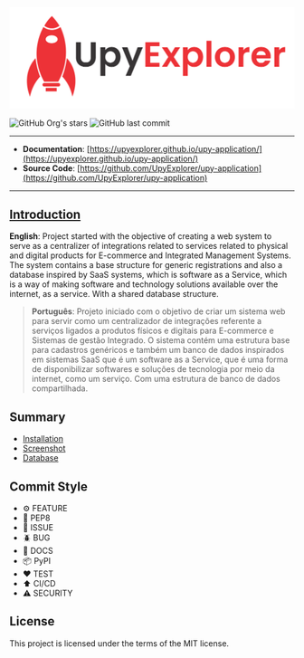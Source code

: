![](/docs/assets/upy-explorer.png)

![GitHub Org's stars](https://img.shields.io/github/stars/UpyExplorer?label=UpyExplorer&style=flat-square)
![GitHub last commit](https://img.shields.io/github/last-commit/UpyExplorer/upy-application?style=flat-square)

---

- **Documentation**: [https://upyexplorer.github.io/upy-application/](https://upyexplorer.github.io/upy-application/)
- **Source Code**: [https://github.com/UpyExplorer/upy-application](https://github.com/UpyExplorer/upy-application)

---

## [Introduction](https://docs.linuxprofile.com/)

**English**: Project started with the objective of creating a web system to serve as a centralizer of integrations related to services related to physical and digital products for E-commerce and Integrated Management Systems. The system contains a base structure for generic registrations and also a database inspired by SaaS systems, which is software as a Service, which is a way of making software and technology solutions available over the internet, as a service. With a shared database structure.

> **Português**: Projeto iniciado com o objetivo de criar um sistema web para servir como um centralizador de integrações referente a serviços ligados a produtos físicos e digitais para E-commerce e Sistemas de gestão Integrado. O sistema contém uma estrutura base para cadastros genéricos e também um banco de dados inspirados em sistemas SaaS que é um software as a Service, que é uma forma de disponibilizar softwares e soluções de tecnologia por meio da internet, como um serviço. Com uma estrutura de banco de dados compartilhada.

## Summary

- [Installation](https://upyexplorer.github.io/upy-application/nav/installation/)
- [Screenshot](https://upyexplorer.github.io/upy-application/nav/screenshot/)
- [Database](https://upyexplorer.github.io/upy-application/nav/database/)

## Commit Style

- ⚙️ FEATURE
- 📝 PEP8
- 📌 ISSUE
- 🪲 BUG
- 📘 DOCS
- 📦 PyPI
- ❤️️ TEST
- ⬆️ CI/CD
- ⚠️ SECURITY

## License

This project is licensed under the terms of the MIT license.
